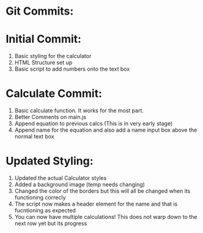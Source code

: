 # Git Commits: 


# Initial Commit: 

1. Basic styling for the calculator
2. HTML Structure set up
3. Basic script to add numbers onto the text box


# Calculate Commit: 
1. Basic calculate function. It works for the most part. 
2. Better Comments on main.js
3. Append equation to previous calcs (This is in very early stage)
4. Append name for the equation and also add a name input box above the normal text box


# Updated Styling: 
1. Updated the actual Calculator styles
2. Added a background image (temp needs changing)
3. Changed the color of the borders but this will all be changed when its functioning correcly
4. The script now makes a header element for the name and that is fucntioning as expected
5. You can now have multiple calculations! This does not warp down to the next row yet but its progress


